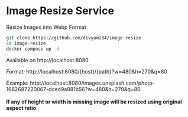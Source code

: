 # Image Resize Service
Resize Images into Webp Format
```sh
git clone https://github.com/divyam234/image-resize
cd image-resize
docker compose up -d
```
Avaliable on http://localhost:8080

Format: http://localhost:8080/{host}/{path}?w=480&h=270&q=80

Example: http://localhost:8080/images.unsplash.com/photo-1682687220067-dced9a881b56?w=480&h=270&q=80 <br>
<br>
**If any of height or width is missing image will be resized using original aspect ratio**
